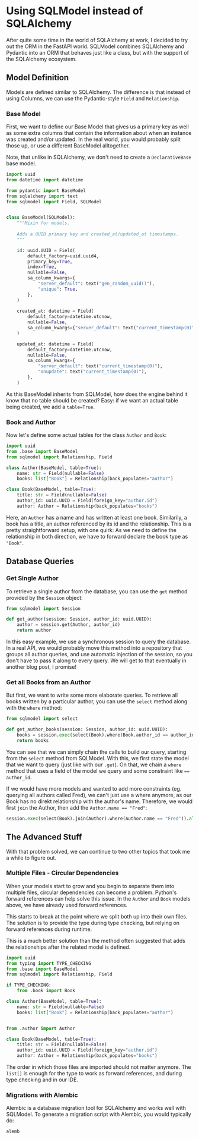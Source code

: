 # Using SQLModel instead of SQLAlchemy

After quite some time in the world of SQLAlchemy at work, I decided to try out the ORM in the FastAPI world. SQLModel combines SQLAlchemy and Pydantic into an ORM that behaves just like a class, but with the support of the SQLAlchemy ecosystem. 

## Model Definition

Models are defined similar to SQLAlchemy. The difference is that instead of using Columns, we can use the Pydantic-style `Field` and `Relationship`.

### Base Model

First, we want to define our Base Model that gives us a primary key as well as some extra columns that contain the information about when an instance was created and/or updated. In the real world, you would probably split those up, or use a different BaseModel alltogether.

Note, that unlike in SQLAlchemy, we don't need to create a `DeclarativeBase` base model.

```python
import uuid
from datetime import datetime

from pydantic import BaseModel
from sqlalchemy import text
from sqlmodel import Field, SQLModel


class BaseModel(SQLModel):
    """Mixin for models.
    
    Adds a UUID primary key and created_at/updated_at timestamps.
    """

    id: uuid.UUID = Field(
        default_factory=uuid.uuid4,
        primary_key=True,
        index=True,
        nullable=False,
        sa_column_kwargs={
            "server_default": text("gen_random_uuid()"), 
            "unique": True,
        },
    )
    
    created_at: datetime = Field(
        default_factory=datetime.utcnow,
        nullable=False,
        sa_column_kwargs={"server_default": text("current_timestamp(0)")},
    )

    updated_at: datetime = Field(
        default_factory=datetime.utcnow,
        nullable=False,
        sa_column_kwargs={
            "server_default": text("current_timestamp(0)"),
            "onupdate": text("current_timestamp(0)"),
        },
    )
```

As this BaseModel inherits from SQLModel, how does the engine behind it know that no table should be created? Easy: if we want an actual table being created, we add a `table=True`.

### Book and Author

Now let's define some actual tables for the class `Author` and `Book`:

```python
import uuid
from .base import BaseModel
from sqlmodel import Relationship, Field

class Author(BaseModel, table=True):
    name: str = Field(nullable=False)
    books: list["Book"] = Relationship(back_populates="author")

class Book(BaseModel, table=True):
    title: str = Field(nullable=False)
    author_id: uuid.UUID = Field(foreign_key="author.id")
    author: Author = Relationship(back_populates="books")
```

Here, an `Author` has a name and has written at least one book. Similarily, a book has a title, an author referenced by its id and the relationship. This is a pretty straightforward setup, with one quirk: As we need to define the relationship in both direction, we have to forward declare the book type as `"Book"`.

## Database Queries

### Get Single Author

To retrieve a single author from the database, you can use the `get` method provided by the `Session` object:

```python
from sqlmodel import Session

def get_author(session: Session, author_id: uuid.UUID):
    author = session.get(Author, author_id)
    return author
```

In this easy example, we use a synchronous session to query the database. In a real API, we would probably move this method into a repository that groups all author queries, and use automatic injection of the session, so you don't have to pass it along to every query. We will get to that eventually in another blog post, I promise!

### Get all Books from an Author

But first, we want to write some more elaborate queries. To retrieve all books written by a particular author, you can use the `select` method along with the `where` method:

```python
from sqlmodel import select

def get_author_books(session: Session, author_id: uuid.UUID):
    books = session.exec(select(Book).where(Book.author_id == author_id)).all()
    return books
```

You can see that we can simply chain the calls to build our query, starting from the `select` method from SQLModel. With this, we first state the model that we want to query (just like with our `.get`). On that, we chain a `where` method that uses a field of the model we query and some constraint like `== author_id`. 

If we would have more models and wanted to add more constraints (eg. querying all authors called Fred), we can't just use a where anymore, as our Book has no direkt relationship with the author's name. Therefore, we would first `join` the Author, then add the `Author.name == "Fred"`:

```python
session.exec(select(Book).join(Author).where(Author.name == "Fred")).all()
```

## The Advanced Stuff

With that problem solved, we can continue to two other topics that took me a while to figure out.

### Multiple Files - Circular Dependencies

When your models start to grow and you begin to separate them into multiple files, circular dependencies can become a problem. Python's forward references can help solve this issue. In the `Author` and `Book` models above, we have already used forward references. 

This starts to break at the point where we split both up into their own files. The solution is to provide the type during type checking, but relying on forward references during runtime.

This is a much better solution than the method often suggested that adds the relationships after the related model is defined. 

```python
import uuid
from typing import TYPE_CHECKING
from .base import BaseModel
from sqlmodel import Relationship, Field

if TYPE_CHECKING:
    from .book import Book

class Author(BaseModel, table=True):
    name: str = Field(nullable=False)
    books: list["Book"] = Relationship(back_populates="author")
```

```python

from .author import Author

class Book(BaseModel, table=True):
    title: str = Field(nullable=False)
    author_id: uuid.UUID = Field(foreign_key="author.id")
    author: Author = Relationship(back_populates="books")
```

The order in which those files are imported should not matter anymore. The `list[]` is enough for the type to work as forward references, and during type checking and in our IDE.


### Migrations with Alembic

Alembic is a database migration tool for SQLAlchemy and works well with SQLModel. To generate a migration script with Alembic, you would typically do:

```bash
alemb